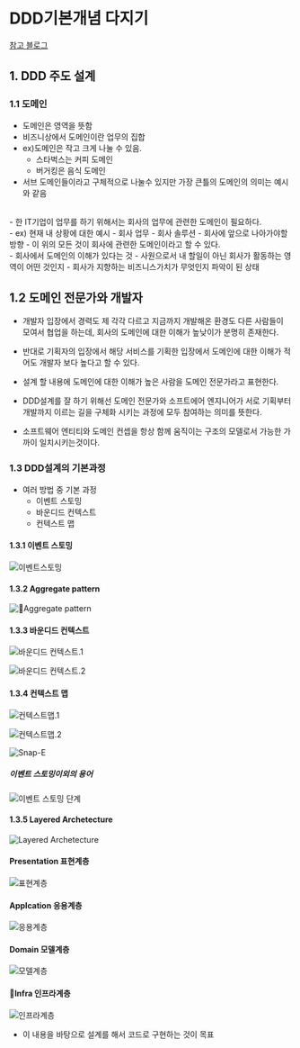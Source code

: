 # DDD기본개념 다지기

[참고 블로그](https://velog.io/@gowjr207/%EB%8F%84%EB%A9%94%EC%9D%B8-%EC%A3%BC%EB%8F%84-%EC%84%A4%EA%B3%84DDD%EB%A5%BC-%EC%84%A4%EB%AA%85%ED%95%B4%EB%B3%B4%EB%8B%A4)


## 1. DDD 주도 설계

### 1.1 도메인
- 도메인은 영역을 뜻함
- 비즈니상에서 도메인이란 업무의 집합
- ex)도메인은 작고 크게 나눌 수 있음.
  - 스타벅스는 커피 도메인
  - 버거킹은 음식 도메인
- 서브 도메인들이라고 구체적으로 나눌수 있지만 가장 큰틀의 도메인의 의미는 예시와 같음
<br>
- 한 IT기업이 업무를 하기 위해서는 회사의 업무에 관련한 도메인이 필요하다.
  <br>
- ex) 현재 내 상황에 대한 예시
   - 회사 업무
   - 회사 솔루션
   - 회사에 앞으로 나아가야할 방향
 - 이 위의 모든 것이 회사에 관련한 도메인이라고 할 수 있다.
<br>
- 회사에서 도메인의 이해가 있다는 것
   - 사원으로서 내 할일이 아닌 회사가 활동하는 영역이 어떤 것인지
   - 회사가 지향하는 비즈니스가치가 무엇인지 파악이 된 상태
<br>

## 1.2 도메인 전문가와 개발자

- 개발자 입장에서 경력도 제 각각 다르고 지금까지 개발해온 환경도 다른 사람들이 모여서 협업을 하는데, 회사의 도메인에 대한 이해가 높낮이가 분명히 존재한다.
  <br>
- 반대로 기획자의 입장에서 해당 서비스를 기획한 입장에서 도메인에 대한 이해가 적어도 개발자 보다 높다고 할 수 있다.
  <br>
- 설계 할 내용에 도메인에 대한 이해가 높은 사람을 도메인 전문가라고 표현한다.
  <br>

- DDD설계를 잘 하기 위해선 도메인 전문가와 소프트에어 엔지니어가 서로 기획부터 개발까지 이르는 길을 구체화 시키는 과정에 모두 참여하는 의미를 뜻한다.
- 소프트웨어 엔티티와 도메인 컨셉을 항상 함께 움직이는 구조의 모델로서 가능한 가까이 일치시키는것이다.

### 1.3 DDD설계의 기본과정
- 여러 방법 중 기본 과정
  - 이벤트 스토밍
  - 바운디드 컨텍스트
  - 컨텍스트 맵

#### 1.3.1 이벤트 스토밍

![이벤트스토밍](./image/../Msa-12.jpg)

#### 1.3.2 Aggregate pattern

![Aggregate pattern](./image/../Msa-13.jpg)

#### 1.3.3 바운디드 컨텍스트

![바운디드 컨텍스트.1](./image/../Msa-14.jpg)


![바운디드 컨텍스트.2](./image/../Msa-15.jpg)

#### 1.3.4 컨텍스트 맵
![컨텍스트맵.1](./image/../Msa-16.jpg)

![컨텍스트맵.2](./image/../Msa-17.jpg)


![Snap-E](./image/../Msa-18.jpg)

##### 이벤트 스토밍이외의 용어
![이벤트 스토밍 단계](./image/../Msa-19.jpg)

#### 1.3.5 Layered Archetecture
![Layered Archetecture](./image/../Msa-20.jpg)

#### Presentation 표현계층
![표현계층](./image/../Msa-21.jpg)

#### Applcation 응용계층
![응용계층](./image/../Msa-22.jpg)

#### Domain 모델계층
![모델계층](./image/../Msa-23.jpg)

#### Infra 인프라계층
![인프라계층](./image/../Msa-24.jpg)


- 이 내용을 바탕으로 설계를 해서 코드로 구현하는 것이 목표

